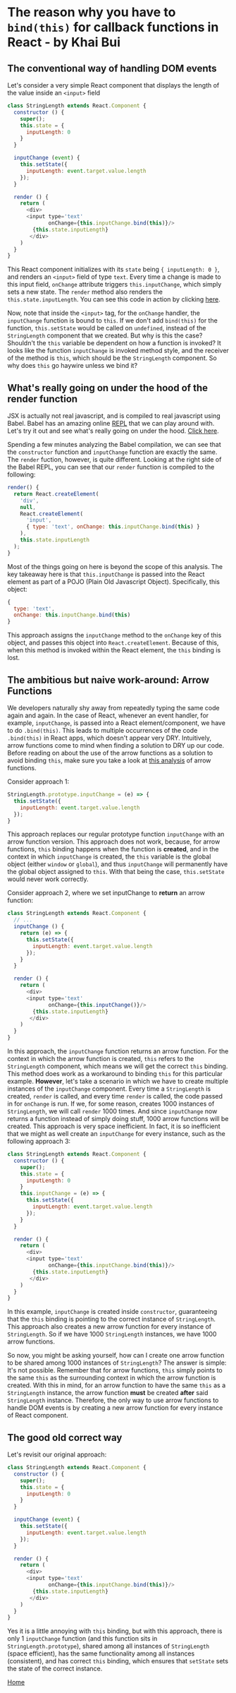 # The reason why you have to `bind(this)` for callback functions in React - by Khai Bui

## The conventional way of handling DOM events

Let's consider a very simple React component that displays the length of the value inside an `<input>` field

```javascript
class StringLength extends React.Component {
  constructor () {
    super();
    this.state = {
      inputLength: 0
    }
  }

  inputChange (event) {
    this.setState({
      inputLength: event.target.value.length
    });
  }

  render () {
    return (
      <div>
      <input type='text'
             onChange={this.inputChange.bind(this)}/>
        {this.state.inputLength}
       </div>
    )
  }
}
```

This React component initializes with its `state` being `{ inputLength: 0 }`, and renders an `<input>` field of type `text`. Every time a change is made to this input field, `onChange` attribute triggers `this.inputChange`, which simply sets a new state. The `render` method also renders the `this.state.inputLength`. You can see this code in action by clicking [here][demo].

[demo]: https://codepen.io/khaivubui/full/JygGKZ/

Now, note that inside the `<input>` tag, for the `onChange` handler, the `inputChange` function is bound to `this`. If we don't add `bind(this)` for the function, `this.setState` would be called on `undefined`, instead of the `StringLength` component that we created. But why is this the case? Shouldn't the `this` variable be dependent on how a function is invoked? It looks like the function `inputChange` is invoked method style, and the receiver of the method is `this`, which should be the `StringLength` component. So why does `this` go haywire unless we bind it?

## What's really going on under the hood of the render function

JSX is actually not real javascript, and is compiled to real javascript using Babel. Babel has an amazing online [REPL][babel-repl] that we can play around with. Let's try it out and see what's really going on under the hood. [Click here][babel-repl].

[babel-repl]:https://babeljs.io/repl/#?babili=false&browsers=&build=&builtIns=false&code_lz=MYGwhgzhAEDKAuAnAlgOwOYBkCmH4AtpsAPeXAExgCVsxh4A6AYQHsBbABxdV3mgG8AUNGjBuEJAFd6LRNAAUASgHCR0CJI7ZESgNyqRBZBAYSwZaAF4VatWg6T4OPPgBc0AAwHoAX1V_Ve0cmfDAMbAVsADdeZSFbIxMIbHgEc2x5eNtoIKdcdAJ3aN4GeDBEdBSGKLAQSWwGEHyCbx9FfREAkUQKbQU47x74SURUBW8RAB5yZCiAPgnoSdzoeABPLUsAcjJSLcXskW4QsMrLfkSGXJPwhgAjNHJ5RMUfAHoFw5EL_GNTMrIV1QDjyLj8X0mbxm828in8gh8QA&debug=false&circleciRepo=&evaluate=false&lineWrap=false&presets=react&prettier=false&targets=&version=6.26.0

Spending a few minutes analyzing the Babel compilation, we can see that the `constructor` function and `inputChange` function are exactly the same. The `render` fuction, however, is quite different. Looking at the right side of the Babel REPL, you can see that our `render` function is compiled to the following:
```javascript
render() {
  return React.createElement(
    'div',
    null,
    React.createElement(
      'input',
      { type: 'text', onChange: this.inputChange.bind(this) }
    ),
    this.state.inputLength
  );
}
```

Most of the things going on here is beyond the scope of this analysis. The key takeaway here is that `this.inputChange` is passed into the React element as part of a POJO (Plain Old Javascript Object). Specifically, this object:
```javascript
{
  type: 'text',
  onChange: this.inputChange.bind(this)
}
```
This approach assigns the `inputChange` method to the `onChange` key of this object, and passes this object into `React.createElement`. Because of this, when this method is invoked within the React element, the `this` binding is lost.

## The ambitious but naive work-around: Arrow Functions

We developers naturally shy away from repeatedly typing the same code again and again. In the case of React, whenever an event handler, for example, `inputChange`, is passed into a React element/component, we have to do `.bind(this)`. This leads to multiple occurrences of the code `.bind(this)` in React apps, which doesn't appear very DRY. Intuitively, arrow functions come to mind when finding a solution to DRY up our code. Before reading on about the use of the arrow functions as a solution to avoid binding `this`, make sure you take a look at [this analysis][js-arrow-this] of arrow functions.

[js-arrow-this]: ../javascript/arrow_and_this.md

Consider approach 1:

```javascript
StringLength.prototype.inputChange = (e) => {
  this.setState({
    inputLength: event.target.value.length
  });
}
```

This approach replaces our regular prototype function `inputChange` with an arrow function version. This approach does not work, because, for arrow functions, `this` binding happens when the function is __created__, and in the context in which `inputChange` is created, the `this` variable is the global object (either `window` or `global`), and thus `inputChange` will permanently have the global object assigned to `this`. With that being the case, `this.setState` would never work correctly.

Consider approach 2, where we set inputChange to __return__ an arrow function:
```javascript
class StringLength extends React.Component {
  // ...
  inputChange () {
    return (e) => {
      this.setState({
        inputLength: event.target.value.length
      });
    }
  }

  render () {
    return (
      <div>
      <input type='text'
             onChange={this.inputChange()}/>
        {this.state.inputLength}
       </div>
    )
  }
}
```

In this approach, the `inputChange` function returns an arrow function. For the context in which the arrow function is created, `this` refers to the `StringLength` component, which means we will get the correct `this` binding. This method does work as a workaround to binding `this` for this particular example. __However__, let's take a scenario in which we have to create multiple instances of the `inputChange` component. Every time a `StringLength` is created, `render` is called, and every time `render` is called, the code passed in for `onChange` is run. If we, for some reason, creates 1000 instances of `StringLength`, we will call `render` 1000 times. And since `inputChange` now returns a function instead of simply doing stuff, 1000 arrow functions will be created. This approach is very space inefficient. In fact, it is so inefficient that we might as well create an `inputChange` for every instance, such as the following approach 3:

```javascript
class StringLength extends React.Component {
  constructor () {
    super();
    this.state = {
      inputLength: 0
    }
    this.inputChange = (e) => {
      this.setState({
        inputLength: event.target.value.length
      });
    }
  }

  render () {
    return (
      <div>
      <input type='text'
             onChange={this.inputChange.bind(this)}/>
        {this.state.inputLength}
       </div>
    )
  }
}
```

In this example, `inputChange` is created inside `constructor`, guaranteeing that the `this` binding is pointing to the correct instance of `StringLength`. This approach also creates a new arrow function for every instance of `StringLength`. So if we have 1000 `StringLength` instances, we have 1000 arrow functions.

So now, you might be asking yourself, how can I create one arrow function to be shared among 1000 instances of `StringLength`? The answer is simple: It's not possible. Remember that for arrow functions, `this` simply points to the same `this` as the surrounding context in which the arrow function is created. With this in mind, for an arrow function to have the same `this` as a `StringLength` instance, the arrow function __must__ be created __after__ said `StringLength` instance. Therefore, the only way to use arrow functions to handle DOM events is by creating a new arrow function for every instance of React component.

## The good old correct way

Let's revisit our original approach:

```javascript
class StringLength extends React.Component {
  constructor () {
    super();
    this.state = {
      inputLength: 0
    }
  }

  inputChange (event) {
    this.setState({
      inputLength: event.target.value.length
    });
  }

  render () {
    return (
      <div>
      <input type='text'
             onChange={this.inputChange.bind(this)}/>
        {this.state.inputLength}
       </div>
    )
  }
}
```

Yes it is a little annoying with `this` binding, but with this approach, there is only 1 `inputChange` function (and this function sits in `StringLength.prototype`), shared among all instances of `StringLength` (space efficient), has the same functionality among all instances (consistent), and has correct `this` binding, which ensures that `setState` sets the state of the correct instance.

[Home][home]

[home]: ../README.md
